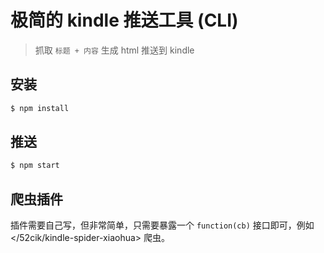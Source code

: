 # 极简的 kindle 推送工具 (CLI)

> 抓取 `标题 + 内容` 生成 html 推送到 kindle

## 安装

``` sh
$ npm install
```

## 推送

``` sh
$ npm start
```


## 爬虫插件

插件需要自己写，但非常简单，只需要暴露一个 `function(cb)` 接口即可，例如 </52cik/kindle-spider-xiaohua> 爬虫。

